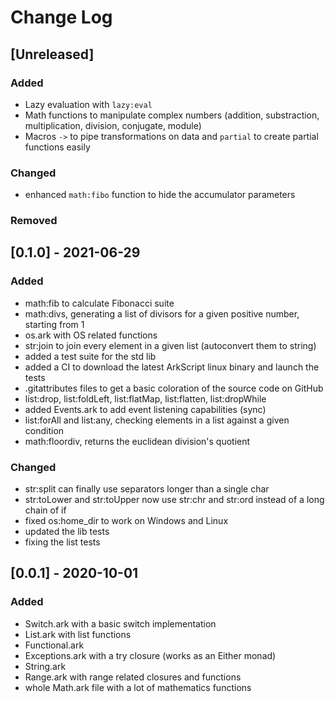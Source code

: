 # Change Log

## [Unreleased]
### Added
- Lazy evaluation with `lazy:eval`
- Math functions to manipulate complex numbers (addition, substraction, multiplication, division, conjugate, module)
- Macros `->` to pipe transformations on data and `partial` to create partial functions easily

### Changed
- enhanced `math:fibo` function to hide the accumulator parameters

### Removed

## [0.1.0] - 2021-06-29
### Added
- math:fib to calculate Fibonacci suite
- math:divs, generating a list of divisors for a given positive number, starting from 1
- os.ark with OS related functions
- str:join to join every element in a given list (autoconvert them to string)
- added a test suite for the std lib
- added a CI to download the latest ArkScript linux binary and launch the tests
- .gitattributes files to get a basic coloration of the source code on GitHub
- list:drop, list:foldLeft, list:flatMap, list:flatten, list:dropWhile
- added Events.ark to add event listening capabilities (sync)
- list:forAll and list:any, checking elements in a list against a given condition
- math:floordiv, returns the euclidean division's quotient

### Changed
- str:split can finally use separators longer than a single char
- str:toLower and str:toUpper now use str:chr and str:ord instead of a long chain of if
- fixed os:home_dir to work on Windows and Linux
- updated the lib tests
- fixing the list tests

## [0.0.1] - 2020-10-01
### Added
- Switch.ark with a basic switch implementation
- List.ark with list functions
- Functional.ark
- Exceptions.ark with a try closure (works as an Either monad)
- String.ark
- Range.ark with range related closures and functions
- whole Math.ark file with a lot of mathematics functions

